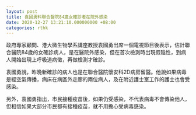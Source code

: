 ```yaml
---
layout: post
title: 袁國勇料聯合醫院84歲女確診者在院外感染
date: 2020-12-27 13:21:10.000000000 +08:00
categories: rthk
---
```


政府專家顧問、港大微生物學系講座教授袁國勇岀席一個電視節目後表示，估計聯合醫院84歲的女確診病人，是在醫院外感染，但在首次檢測時岀現假陰性，到病人開始岀現上呼吸道病徵，再做檢測才確診。

袁國勇說，昨晚新確診的病人也是在聯合醫院懷安科2D病房留醫。他說如果病毒是經空氣傳播，病床在病區外走廊的兩位病人，及在附近護士室工作的護士也會受感染。

另外，袁國勇指出，市民接種疫苗後，如果仍受感染，不代表病毒不會傳染他人，但相信如果大部分市民都有接種疫苗，就不用擔心受病毒感染。
